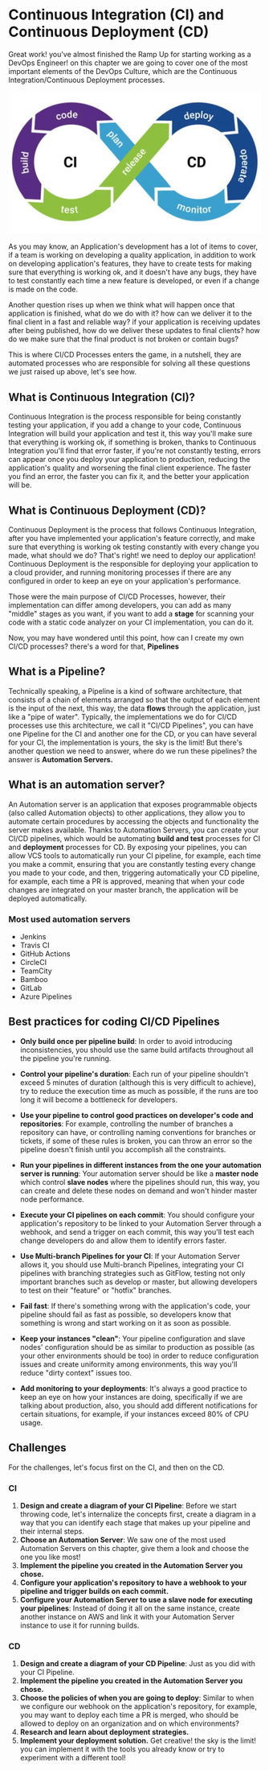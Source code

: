 # Continuous Integration (CI) and Continuous Deployment (CD)

Great work! you've almost finished the Ramp Up for starting working as a DevOps Engineer! on this chapter we are going to cover one of the most important
elements of the DevOps Culture, which are the Continuous Integration/Continuous Deployment processes.

![](./imgs/cicd.jpg)

As you may know, an Application's development has a lot of items to cover, if a team is working on developing a quality application, in addition to work
on developing application's features, they have to create tests for making sure that everything is working ok, and it doesn't have any bugs, they have to
test constantly each time a new feature is developed, or even if a change is made on the code. 

Another question rises up when we think what will happen once that application is finished, what do we do with it? how can we deliver it to the final client
in a fast and reliable way? if your application is receiving updates after being published, how do we deliver these updates to final clients? how do we
make sure that the final product is not broken or contain bugs?

This is where CI/CD Processes enters the game, in a nutshell, they are automated processes who are responsible for solving all these questions we just
raised up above, let's see how.

## What is Continuous Integration (CI)? 

Continuous Integration is the process responsible for being constantly testing your application, if you add a change
to your code, Continuous Integration will build your application and test it, this way you'll make sure that everything is working ok, if something is broken,
thanks to Continuous Integration you'll find that error faster, if you're not constantly testing, errors can appear once you deploy your application to
production, reducing the application's quality and worsening the final client experience. The faster you find an error, the faster you can fix it, and the
better your application will be.

## What is Continuous Deployment (CD)?

Continuous Deployment is the process that follows Continuous Integration, after you have implemented your application's feature correctly, and make sure
that everything is working ok testing constantly with every change you made, what should we do? That's right! we need to deploy our application! 
Continuous Deployment is the responsible for deploying your application to a cloud provider, and running monitoring processes if there are any configured
in order to keep an eye on your application's performance.

Those were the main purpose of CI/CD Processes, however, their implementation can differ among developers, you can add as many "middle" stages as you want,
if you want to add a **stage** for scanning your code with a static code analyzer on your CI implementation, you can do it.

Now, you may have wondered until this point, how can I create my own CI/CD processes? there's a word for that, **Pipelines** 

## What is a Pipeline?

Technically speaking, a Pipeline is a kind of software architecture, that consists of a chain of elements arranged so that the output of each element is
the input of the next, this way, the data **flows** through the application, just like a "pipe of water".
Typically, the implementations we do for CI/CD processes use this architecture, we call it "CI/CD Pipelines", you can have one Pipeline for the CI and
another one for the CD, or you can have several for your CI, the implementation is yours, the sky is the limit!
But there's another question we need to answer, where do we run these pipelines? the answer is **Automation Servers.** 

## What is an automation server?

An Automation server is an application that exposes programmable objects (also called Automation objects) to other applications, they allow you to
automate certain procedures by accessing the objects and functionality the server makes available. Thanks to Automation Servers, you can create your
CI/CD pipelines, which would be automating **build and test** processes for CI and **deployment** processes for CD.
By exposing your pipelines, you can allow VCS tools to automatically run your CI pipeline, for example, each time you make a commit, ensuring that
you are constantly testing every change you made to your code, and then, triggering automatically your CD pipeline, for example, each time a PR is approved,
meaning that when your code changes are integrated on your master branch, the application will be deployed automatically.

### Most used automation servers

* Jenkins
* Travis CI
* GitHub Actions
* CircleCI
* TeamCity
* Bamboo
* GitLab
* Azure Pipelines

## Best practices for coding CI/CD Pipelines

* **Only build once per pipeline build**: In order to avoid introducing inconsistencies, you should use the same build artifacts throughout all the
pipeline you're running.

* **Control your pipeline's duration**: Each run of your pipeline shouldn't exceed 5 minutes of duration (although this is very difficult to achieve), try
to reduce the execution time as much as possible, if the runs are too long it will become a bottleneck for developers.

* **Use your pipeline to control good practices on developer's code and repositories**: For example, controlling the number of branches a repository
can have, or controlling naming conventions for branches or tickets, if some of these rules is broken, you can throw an error so the pipeline doesn't 
finish until you accomplish all the constraints.

* **Run your pipelines in different instances from the one your automation server is running**: Your automation server should be like a **master node**
which control **slave nodes** where the pipelines should run, this way, you can create and delete these nodes on demand and won't hinder master node
performance.

* **Execute your CI pipelines on each commit**: You should configure your application's repository to be linked to your Automation Server through a 
webhook, and send a trigger on each commit, this way you'll test each change developers do and allow them to identify errors faster.

* **Use Multi-branch Pipelines for your CI**: If your Automation Server allows it, you should use Multi-branch Pipelines, integrating your CI
pipelines with branching strategies such as GitFlow, testing not only important branches such as develop or master, but allowing developers to
test on their "feature" or "hotfix" branches.

* **Fail fast**: If there's something wrong with the application's code, your pipeline should fail as fast as possible, so developers know that
something is wrong and start working on it as soon as possible.

* **Keep your instances "clean"**: Your pipeline configuration and slave nodes' configuration should be as similar to production as possible
(as your other environments should be too) in order to reduce configuration issues and create uniformity among environments, this way you'll
reduce "dirty context" issues too.

* **Add monitoring to your deployments**: It's always a good practice to keep an eye on how your instances are doing, specifically if we are
talking about production, also, you should add different notifications for certain situations, for example, if your instances exceed 80% of
CPU usage.

## Challenges

For the challenges, let's focus first on the CI, and then on the CD.

### CI

1. **Design and create a diagram of your CI Pipeline**: Before we start throwing code, let's internalize the concepts first, create a diagram
in a way that you can identify each stage that makes up your pipeline and their internal steps.
2. **Choose an Automation Server**: We saw one of the most used Automation Servers on this chapter, give them a look and choose the one you like most!
3. **Implement the pipeline you created in the Automation Server you chose.**
4. **Configure your application's repository to have a webhook to your pipeline and trigger builds on each commit.**
5. **Configure your Automation Server to use a slave node for executing your pipelines**: Instead of doing it all on the same instance, create another
instance on AWS and link it with your Automation Server instance to use it for running builds.

### CD

1. **Design and create a diagram of your CD Pipeline**: Just as you did with your CI Pipeline.
2. **Implement the pipeline you created in the Automation Server you chose.**
3. **Choose the policies of when you are going to deploy**: Similar to when we configure our webhook on the application's repository, for example, 
you may want to deploy each time a PR is merged, who should be allowed to deploy on an organization and on which environments? 
4. **Research and learn about deployment strategies.**
5. **Implement your deployment solution.** Get creative! the sky is the limit! you can implement it with the tools you already know or try to
experiment with a different tool!